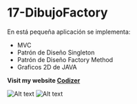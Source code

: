 # 17-DibujoFactory

En está pequeña aplicación se implementa:

* MVC
* Patrón de Diseño Singleton
* Patrón de Diseño Factory Method
* Graficos 2D de JAVA

**Visit my website [Codizer](http://codizer.com/)**

![Alt text](http://codizer.com/git-hub-img/Factory-Method.png "JAVA Factory Method App")
![Alt text](http://codizer.com/git-hub-img/factory-method-java.png "JAVA Factory Method App")